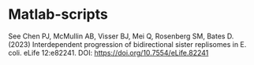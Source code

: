 # Matlab-scripts

See Chen PJ, McMullin AB, Visser BJ, Mei Q, Rosenberg SM, Bates D. (2023) Interdependent progression of bidirectional sister replisomes in E. coli. eLife 12:e82241. DOI: https://doi.org/10.7554/eLife.82241
